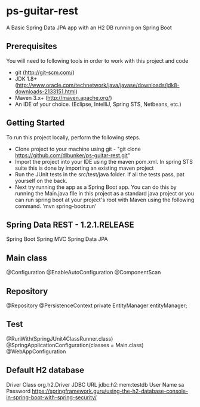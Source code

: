 ps-guitar-rest
============

A Basic Spring Data JPA app with an H2 DB running on Spring Boot

Prerequisites
-------------
You will need to following tools in order to work with this project and code

* git (http://git-scm.com/)
* JDK 1.8+ (http://www.oracle.com/technetwork/java/javase/downloads/jdk8-downloads-2133151.html)
* Maven 3.x+ (http://maven.apache.org/)
* An IDE of your choice.  (Eclipse, IntelliJ, Spring STS, Netbeans, etc.)

Getting Started
---------------
To run this project locally, perform the following steps.

* Clone project to your machine using git - "git clone https://github.com/dlbunker/ps-guitar-rest.git"
* Import the project into your IDE using the maven pom.xml.  In spring STS suite this is done by importing an existing maven project
* Run the JUnit tests in the src/test/java folder.  If all the tests pass, pat yourself on the back.
* Next try running the app as a Spring Boot app.  You can do this by running the Main.java file in this project as a standard java project or you can run spring boot at your project's root with Maven using the following command.  'mvn spring-boot:run'

Spring Data REST - 1.2.1.RELEASE
-------------
Spring Boot
Spring MVC
Spring Data JPA

Main class
-------------
@Configuration
@EnableAutoConfiguration
@ComponentScan

Repository
-------------
@Repository
@PersistenceContext
private EntityManager entityManager;

Test
-------------
@RunWith(SpringJUnit4ClassRunner.class)
@SpringApplicationConfiguration(classes = Main.class)
@WebAppConfiguration

Default H2 database
-------------
Driver Class	org.h2.Driver
JDBC URL	jdbc:h2:mem:testdb
User Name	sa
Password	 <blank>
https://springframework.guru/using-the-h2-database-console-in-spring-boot-with-spring-security/